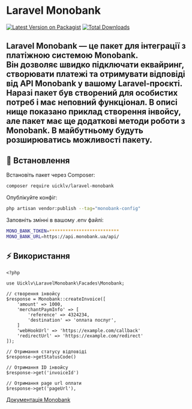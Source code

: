 # Laravel Monobank

[![Latest Version on Packagist](https://img.shields.io/packagist/v/uicklv/laravel-monobank.svg?style=flat-square)](https://packagist.org/packages/uicklv/laravel-monobank)
[![Total Downloads](https://img.shields.io/packagist/dt/uicklv/laravel-monobank.svg?style=flat-square)](https://packagist.org/packages/uicklv/laravel-monobank)

Laravel Monobank — це пакет для інтеграції з платіжною системою **Monobank**.  
Він дозволяє швидко підключати еквайринг, створювати платежі та отримувати відповіді від API Monobank у вашому Laravel-проєкті.
Наразі пакет був створений для особистих потреб і має неповний функціонал. В описі нище показано приклад створення інвойсу, але пакет має ще додаткові методи роботи з Monobank. 
В майбутньому будуть розширюватись можливості пакету.
---

## 🚀 Встановлення

Встановіть пакет через Composer:

```bash
composer require uicklv/laravel-monobank
```
Опублікуйте конфіг:

```bash
php artisan vendor:publish --tag="monobank-config"
```
Заповніть змінні в вашому .env файлі:

```bash
MONO_BANK_TOKEN=**************************
MONO_BANK_URL=https://api.monobank.ua/api/
```
## ⚡ Використання
```
<?php

use Uicklv\LaravelMonobank\Facades\Monobank;

// створення інвойсу
$response = Monobank::createInvoice([
    'amount' => 1000,
    'merchantPaymInfo' => [
        'reference' => 4324234,
        'destination' => 'оплата послуг',
    ]
    'webHookUrl' => 'https://example.com/callback'
    'redirectUrl' => 'https://example.com/redirect'
]);

// Отримання статусу відповіді
$response->getStatusCode()

// Отримання ID інвойсу
$response->get('invoiceId')

// Отримання page url оплати
$response->get('pageUrl'),
```
[Документація Monobank](https://api.monobank.ua/docs/acquiring.html)

